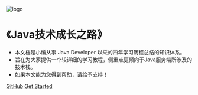 ![logo](https://docsify.js.org/_media/icon.svg)

# 《Java技术成长之路》

- 本文档是小编从事 Java Developer 以来的四年学习历程总结的知识体系。
- 旨在为大家提供一个较详细的学习教程，侧重点更倾向于Java服务端所涉及的技术栈。
- 如果本文能为您得到帮助，请给予支持！

[GitHub](https://github.com/Hanxueqing/Douban-Movie.git)
[Get Started](/集合是什么)

